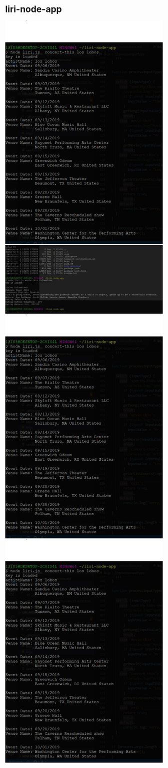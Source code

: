 # liri-node-app
![Image of concert-this example](https://raw.githubusercontent.com/marioarau/liri-node-app/master/images/concert-this-example.JPG)
![Image of movie-this example](https://raw.githubusercontent.com/marioarau/liri-node-app/master/images/movie-this-example.JPG)
![Image of concert-this example](https://raw.githubusercontent.com/marioarau/liri-node-app/master/images/concert-this-example.JPG)
![Image of concert-this example](https://raw.githubusercontent.com/marioarau/liri-node-app/master/images/concert-this-example.JPG)

